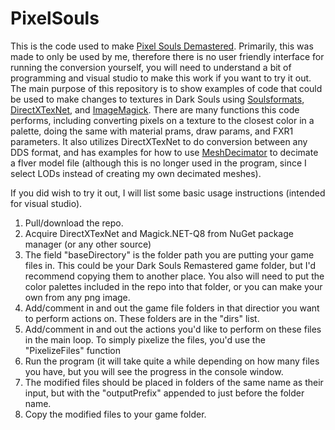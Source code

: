 # PixelSouls

This is the code used to make [Pixel Souls Demastered](https://www.nexusmods.com/darksoulsremastered/mods/647). Primarily, this was made to only be used by me, therefore there is no user friendly interface for running the conversion yourself, you will need to understand a bit of programming and visual studio to make this work if you want to try it out. The main purpose of this repository is to show examples of code that could be used to make changes to textures in Dark Souls using [Soulsformats](https://github.com/JKAnderson/SoulsFormats), [DirectXTexNet](https://github.com/deng0/DirectXTexNet), and [ImageMagick](https://github.com/dlemstra/Magick.NET). There are many functions this code performs, including converting pixels on a texture to the closest color in a palette, doing the same with material prams, draw params, and FXR1 parameters. It also utilizes DirectXTexNet to do conversion between any DDS format, and has examples for how to use [MeshDecimator](https://github.com/Whinarn/MeshDecimator) to decimate a flver model file (although this is no longer used in the program, since I select LODs instead of creating my own decimated meshes).

If you did wish to try it out, I will list some basic usage instructions (intended for visual studio).

1. Pull/download the repo.
2. Acquire DirectXTexNet and Magick.NET-Q8 from NuGet package manager (or any other source)
3. The field "baseDirectory" is the folder path you are putting your game files in. This could be your Dark Souls Remastered game folder, but I'd recommend copying them to another place. You also will need to put the color palettes included in the repo into that folder, or you can make your own from any png image.
4. Add/comment in and out the game file folders in that directior you want to perform actions on. These folders are in the "dirs" list.
5. Add/comment in and out the actions you'd like to perform on these files in the main loop. To simply pixelize the files, you'd use the "PixelizeFiles" function
6. Run the program (it will take quite a while depending on how many files you have, but you will see the progress in the console window.
7. The modified files should be placed in folders of the same name as their input, but with the "outputPrefix" appended to just before the folder name.
8. Copy the modified files to your game folder.
